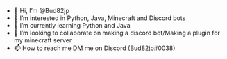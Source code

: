- 👋 Hi, I’m @Bud82jp
- 👀 I’m interested in Python, Java, Minecraft and Discord bots
- 🌱 I’m currently learning Python and Java
- 💞️ I’m looking to collaborate on making a discord bot/Making a plugin for my minecraft server
- 📫 How to reach me DM me on Discord (Bud82jp#0038)


